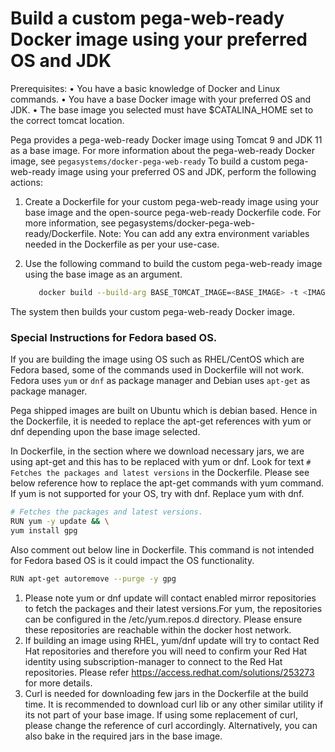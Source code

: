 # Build a custom pega-web-ready Docker image using your preferred OS and JDK

Prerequisites:
• You have a basic knowledge of Docker and Linux commands.
• You have a base Docker image with your preferred OS and JDK.
• The base image you selected must have $CATALINA_HOME set to the correct tomcat location.

Pega provides a pega-web-ready Docker image using Tomcat 9 and JDK 11 as a base image. For more information about the pega-web-ready Docker image, see `pegasystems/docker-pega-web-ready`
To build a custom pega-web-ready image using your preferred OS and JDK, perform the following actions:

1. Create a Dockerfile for your custom pega-web-ready image using your base image and the open-source pega-web-ready Dockerfile code. 
   For more information, see pegasystems/docker-pega-web-ready/Dockerfile.
   Note: You can add any extra environment variables needed in the Dockerfile as per your use-case.

2. Use the following command to build the custom pega-web-ready image using the base image as an argument.
     ```bash
        docker build --build-arg BASE_TOMCAT_IMAGE=<BASE_IMAGE> -t <IMAGE_NAME> .
     ```
     
The system then builds your custom pega-web-ready Docker image.


### Special Instructions for Fedora based OS.

If you are building the image using OS such as RHEL/CentOS which are Fedora based, some of the commands used in Dockerfile will not work.
Fedora uses `yum` or `dnf` as package manager and Debian uses `apt-get` as package manager.

Pega shipped images are built on Ubuntu which is debian based.
Hence in the Dockerfile, it is needed to replace the apt-get references with yum or dnf depending upon the base image selected.

In Dockerfile, in the section where we download necessary jars, we are using apt-get and this has to be replaced with yum or dnf. Look for text `# Fetches the packages and latest versions` in the Dockerfile.
Please see below reference how to replace the apt-get commands with yum command. If yum is not supported for your OS, try with dnf. Replace yum with dnf.

```bash
# Fetches the packages and latest versions.
RUN yum -y update && \
yum install gpg

```
Also comment out below line in Dockerfile. This command is not intended for Fedora based OS is it could impact the OS functionality.
```bash
RUN apt-get autoremove --purge -y gpg
```

1. Please note yum or dnf update will contact enabled mirror repositories to fetch the packages and their latest versions.For yum, the repositories can be configured in the /etc/yum.repos.d directory.
   Please ensure these repositories are reachable within the docker host network.
2. If building an image using RHEL, yum/dnf update will try to contact Red Hat repositories and therefore you will need to confirm your Red Hat identity using subscription-manager to connect to
   the Red Hat repositories. Please refer https://access.redhat.com/solutions/253273 for more details.
3. Curl is needed for downloading few jars in the Dockerfile at the build time. It is recommended to download curl lib or any other similar utility if its not part of your base image.
   If using some replacement of curl, please change the reference of curl accordingly. Alternatively, you can also bake in the required jars in the base image.
